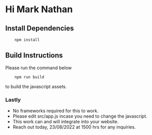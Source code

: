 # Hi Mark Nathan
## Install Dependencies
```
    npm install
```
## Build Instructions
Please run the command below
```
    npm run build
```
to build the javascript assets.

### Lastly
- No frameworks required for this to work.
- Please edit src/app.js incase you need to change the javascript.
- This work can and will integrate into your website.
- Reach out today, 23/08/2022 at 1500 hrs for any inquiries.
